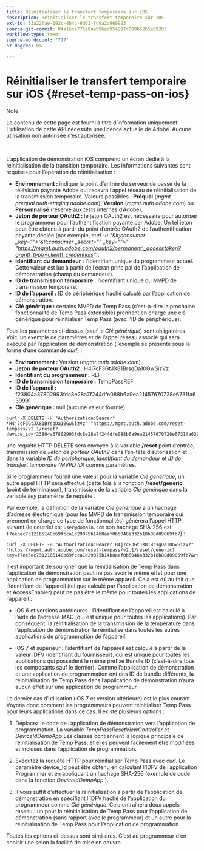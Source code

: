```yaml
---
title: Réinitialiser le transfert temporaire sur iOS
description: Réinitialiser le transfert temporaire sur iOS
exl-id: 53a22fae-192c-4b4c-9d63-fd9a2d960923
source-git-commit: 84a16ce775a0aab96ad954997c008b5265e69283
workflow-type: tm+mt
source-wordcount: '717'
ht-degree: 0%

---
```


# Réinitialiser le transfert temporaire sur iOS {#reset-temp-pass-on-ios}

>[!NOTE]
>
>Le contenu de cette page est fourni à titre d’information uniquement. L’utilisation de cette API nécessite une licence actuelle de Adobe. Aucune utilisation non autorisée n’est autorisée.

</br>

L’application de démonstration iOS comprend un écran dédié à la réinitialisation de la transition temporaire. Les informations suivantes sont requises pour l’opération de réinitialisation :

- **Environnement :** indique le point d’entrée du serveur de passe de la télévision payante Adobe qui recevra l’appel réseau de réinitialisation de la transmission temporaire. Valeurs possibles : **Préqual** (*mgmt-prequal.auth-staging.adobe.com*), **Version** (*mgmt.auth.adobe.com*) ou **Personnalisé** (réservé aux tests internes d’Adobe).
- **Jeton de porteur OAuth2 :** le jeton OAuth2 est nécessaire pour autoriser le programmeur pour l’authentification payante par Adobe. Un tel jeton peut être obtenu à partir du point d’entrée OAuth2 de l’authentification payante dédiée (par exemple, *curl -u &quot;\&lt;consumer _key=&quot;&quot;>:\&lt;consumer _secret=&quot;&quot; _key=&quot;&quot;>*&quot; *&quot;https://mgmt.auth.adobe.com/oauth2/permanent\_accesstoken?grant\_type=client\_credentials&quot;*).
- **Identifiant du demandeur :** l’identifiant unique du programmeur actuel. Cette valeur est lue à partir de l’écran principal de l’application de démonstration (champ du demandeur).
- **ID de transmission temporaire :** l’identifiant unique du MVPD de transmission temporaire.
- **ID de l’appareil :** ID de périphérique haché calculé par l’application de démonstration.
- **Clé générique :** certains MVPD de Temp Pass (c’est-à-dire la prochaine fonctionnalité de Temp Pass extensible) prennent en charge une clé générique pour réinitialiser Temp Pass (avec l’ID de périphérique).

Tous les paramètres ci-dessus (sauf le *Clé générique*) sont obligatoires. Voici un exemple de paramètres et de l’appel réseau associé qui sera exécuté par l’application de démonstration (l’exemple se présente sous la forme d’une commande *curl*) :

- **Environnement :** Version (*mgmt.auth.adobe.com*)
- **Jeton de porteur OAuth2 :** H4j7cF3GtJX81BrsgDa10GwSizVz
- **Identifiant du programmeur :** REF
- **ID de transmission temporaire :** TempPassREF
- **ID de l’appareil :** f23804a37802993fdc8e28a7f244dfe088b6a9ea21457670728e6731fa639991
- **Clé générique :** null (aucune valeur fournie)

```curl
curl -X DELETE -H "Authorization:Bearer* *H4j7cF3GtJX81BrsgDa10GwSizVz" "https://mgmt.auth.adobe.com/reset-tempass/v2.1/reset?device_id=f23804a37802993fdc8e28a7f244dfe088b6a9ea21457670728e6731fa639991&requestor_id=REF&mvpd_id=TempPassREF"
```

une requête HTTP DELETE sera envoyée à la variable **/reset** point d’entrée, transmission de *Jeton de porteur OAuth2* dans l’en-tête d’autorisation et dans la variable *ID de périphérique*, *Identifiant du demandeur* et *ID de transfert temporaire (MVPD ID)* comme paramètres.

Si le programmeur fournit une valeur pour la variable *Clé générique*, un autre appel HTTP sera effectué (cette fois à la fonction **/reset/generic** (point de terminaison), transmission de la variable *Clé générique* dans la variable *key* paramètre de requête .

Par exemple, la définition de la variable *Clé générique* à un hachage d’adresse électronique (pour les MVPD de transmission temporaire qui prennent en charge ce type de fonctionnalités) générera l’appel HTTP suivant (le courriel est `user@domain.com` son hachage SHA-256 est `f7ee5ec7312165148b69fcca1d29075b14b8aef0b5048a332b18b88d09069fb7`) :

```curl
curl -X DELETE -H "Authorization:Bearer H4j7cF3GtJX81BrsgDa10GwSizVz"
"https://mgmt.auth.adobe.com/reset-tempass/v2.1/reset/generic?key=f7ee5ec7312165148b69fcca1d29075b14b8aef0b5048a332b18b88d09069fb7&requestor_id=REF&mvpd_id=TempPassREF"
```

Il est important de souligner que la réinitialisation de Temp Pass dans l’application de démonstration peut ne pas avoir le même effet pour une application de programmation sur le même appareil. Cela est dû au fait que l’identifiant de l’appareil (tel que calculé par l’application de démonstration et AccessEnabler) peut ne pas être le même pour toutes les applications de l’appareil :

- iOS 6 et versions antérieures : l’identifiant de l’appareil est calculé à l’aide de l’adresse MAC (qui est unique pour toutes les applications). Par conséquent, la réinitialisation de la transmission de la température dans l’application de démonstration la réinitialise dans toutes les autres applications de programmation de l’appareil.

- iOS 7 et supérieur : l’identifiant de l’appareil est calculé à partir de la valeur IDFV (identifiant du fournisseur), qui est unique pour toutes les applications qui possèdent le même préfixe Bundle ID (c’est-à-dire tous les composants sauf le dernier). Comme l’application de démonstration et une application de programmation ont des ID de bundle différents, la réinitialisation de Temp Pass dans l’application de démonstration n’aura aucun effet sur une application de programmeur.

Le dernier cas d’utilisation (iOS 7 et version ultérieure) est le plus courant. Voyons donc comment les programmeurs peuvent réinitialiser Temp Pass pour leurs applications dans ce cas. Il existe plusieurs options :

1. Déplacez le code de l’application de démonstration vers l’application de programmation. La variable *TempPassResetViewController* et *DeviceIdDemoApp* Les classes contiennent la logique principale de réinitialisation de Temp Pass, et elles peuvent facilement être modifiées et incluses dans l’application de programmation.

1. Exécutez la requête HTTP pour réinitialiser Temp Pass avec *curl*. Le paramètre device\_Id peut être obtenu en calculant l’IDFV de l’application Programmer et en appliquant un hachage SHA-256 (exemple de code dans la fonction *DeviceIdDemoApp* ).

1. Il vous suffit d’effectuer la réinitialisation à partir de l’application de démonstration en spécifiant l’IDFV haché de l’application du programmeur comme *Clé générique*. Cela entraînera deux appels réseau : un pour la réinitialisation de Temp Pass pour l’application de démonstration (sans rapport avec le programmeur) et un autre pour la réinitialisation de Temp Pass pour l’application de programmation.

Toutes les options ci-dessus sont similaires. C’est au programmeur d’en choisir une selon la facilité de mise en oeuvre.

